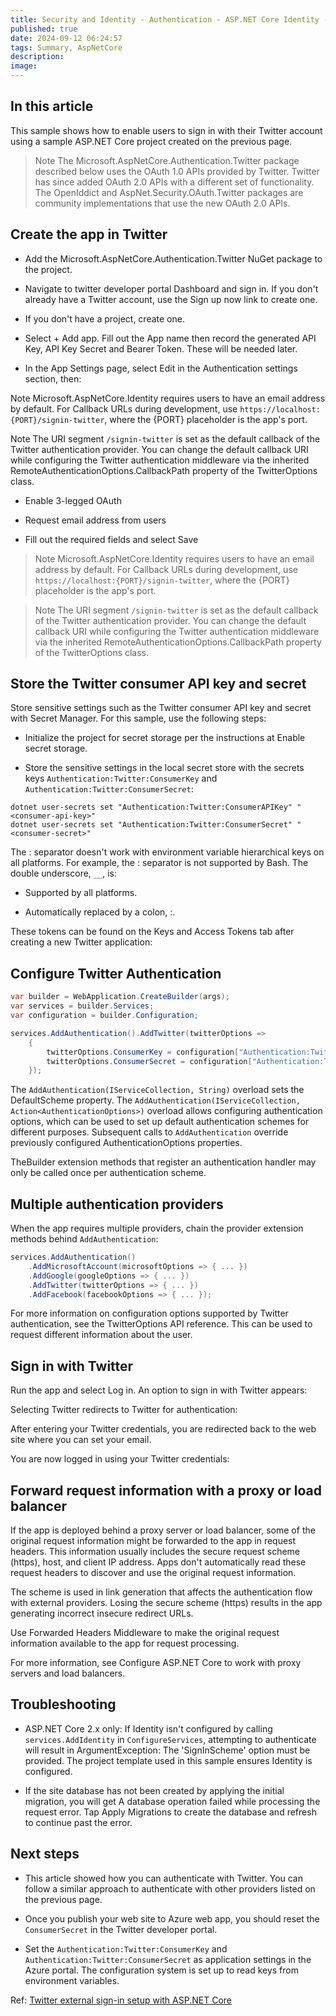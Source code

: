 ```yaml
---
title: Security and Identity - Authentication - ASP.NET Core Identity - External authentication providers - Twitter authentication
published: true
date: 2024-09-12 06:24:57
tags: Summary, AspNetCore
description:
image:
---
```


## In this article

This sample shows how to enable users to sign in with their Twitter account using a sample ASP.NET Core project created on the previous page.

> Note
The Microsoft.AspNetCore.Authentication.Twitter package described below uses the OAuth 1.0 APIs provided by Twitter. Twitter has since added OAuth 2.0 APIs with a different set of functionality. The OpenIddict and AspNet.Security.OAuth.Twitter packages are community implementations that use the new OAuth 2.0 APIs.

## Create the app in Twitter

- Add the Microsoft.AspNetCore.Authentication.Twitter NuGet package to the project.

- Navigate to twitter developer portal Dashboard and sign in. If you don't already have a Twitter account, use the Sign up now link to create one.

- If you don't have a project, create one.

- Select + Add app. Fill out the App name then record the generated API Key, API Key Secret and Bearer Token. These will be needed
later.

- In the App Settings page, select Edit in the Authentication settings section, then:


Note
Microsoft.AspNetCore.Identity requires users to have an email address by default. For Callback URLs during development, use ```https://localhost:{PORT}/signin-twitter```, where the {PORT} placeholder is the app's port.


Note
The URI segment ```/signin-twitter``` is set as the default callback of the Twitter authentication provider. You can change the default callback URI while configuring the Twitter authentication middleware via the inherited RemoteAuthenticationOptions.CallbackPath property of the TwitterOptions class.

  - Enable 3-legged OAuth

  - Request email address from users

  - Fill out the required fields and select Save

> Note
Microsoft.AspNetCore.Identity requires users to have an email address by default. For Callback URLs during development, use ```https://localhost:{PORT}/signin-twitter```, where the {PORT} placeholder is the app's port.

> Note
The URI segment ```/signin-twitter``` is set as the default callback of the Twitter authentication provider. You can change the default callback URI while configuring the Twitter authentication middleware via the inherited RemoteAuthenticationOptions.CallbackPath property of the TwitterOptions class.

## Store the Twitter consumer API key and secret

Store sensitive settings such as the Twitter consumer API key and secret with Secret Manager. For this sample, use the following steps:

- Initialize the project for secret storage per the instructions at Enable secret storage.

- Store the sensitive settings in the local secret store with the secrets keys ```Authentication:Twitter:ConsumerKey``` and ```Authentication:Twitter:ConsumerSecret```:

```dotnetcli
dotnet user-secrets set "Authentication:Twitter:ConsumerAPIKey" "<consumer-api-key>"
dotnet user-secrets set "Authentication:Twitter:ConsumerSecret" "<consumer-secret>"
```

The : separator doesn't work with environment variable hierarchical keys on all platforms. For example, the : separator is not supported by Bash. The double underscore, ```__```, is:

- Supported by all platforms.

- Automatically replaced by a colon, :.

These tokens can be found on the Keys and Access Tokens tab after creating a new Twitter application:

## Configure Twitter Authentication

```csharp
var builder = WebApplication.CreateBuilder(args);
var services = builder.Services;
var configuration = builder.Configuration;

services.AddAuthentication().AddTwitter(twitterOptions =>
    {
        twitterOptions.ConsumerKey = configuration["Authentication:Twitter:ConsumerAPIKey"];
        twitterOptions.ConsumerSecret = configuration["Authentication:Twitter:ConsumerSecret"];
    });
```

The ```AddAuthentication(IServiceCollection, String)``` overload sets the DefaultScheme property. The ```AddAuthentication(IServiceCollection, Action<AuthenticationOptions>)``` overload allows configuring authentication options, which can be used to set up default authentication schemes for different purposes. Subsequent calls to ```AddAuthentication``` override previously configured AuthenticationOptions properties.

TheBuilder extension methods that register an authentication handler may only be called once per authentication scheme.

## Multiple authentication providers

When the app requires multiple providers, chain the provider extension methods behind ```AddAuthentication```:

```csharp
services.AddAuthentication()
    .AddMicrosoftAccount(microsoftOptions => { ... })
    .AddGoogle(googleOptions => { ... })
    .AddTwitter(twitterOptions => { ... })
    .AddFacebook(facebookOptions => { ... });
```

For more information on configuration options supported by Twitter authentication, see the TwitterOptions API reference. This can be used to request different information about the user.

## Sign in with Twitter

Run the app and select Log in. An option to sign in with Twitter appears:

Selecting Twitter redirects to Twitter for authentication:

After entering your Twitter credentials, you are redirected back to the web site where you can set your email.

You are now logged in using your Twitter credentials:

## Forward request information with a proxy or load balancer

If the app is deployed behind a proxy server or load balancer, some of the original request information might be forwarded to the app in request headers. This information usually includes the secure request scheme (https), host, and client IP address. Apps don't automatically read these request headers to discover and use the original request information.

The scheme is used in link generation that affects the authentication flow with external providers. Losing the secure scheme (https) results in the app generating incorrect insecure redirect URLs.

Use Forwarded Headers Middleware to make the original request information available to the app for request processing.

For more information, see Configure ASP.NET Core to work with proxy servers and load balancers.

## Troubleshooting

- ASP.NET Core 2.x only: If Identity isn't configured by calling ```services.AddIdentity``` in ```ConfigureServices```, attempting to authenticate will result in ArgumentException: The 'SignInScheme' option must be provided. The project template used in this sample ensures Identity is configured.

- If the site database has not been created by applying the initial migration, you will get A database operation failed while processing the request error. Tap Apply Migrations to create the database and refresh to continue past the error.

## Next steps

- This article showed how you can authenticate with Twitter. You can follow a similar approach to authenticate with other providers listed on the previous page.

- Once you publish your web site to Azure web app, you should reset the ```ConsumerSecret``` in the Twitter developer portal.

- Set the ```Authentication:Twitter:ConsumerKey``` and ```Authentication:Twitter:ConsumerSecret``` as application settings in the Azure portal. The configuration system is set up to read keys from environment variables.

Ref: [Twitter external sign-in setup with ASP.NET Core](https://learn.microsoft.com/en-us/aspnet/core/security/authentication/social/twitter-logins?view=aspnetcore-8.0)